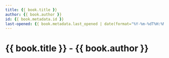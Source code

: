 ```yaml
---
title: {{ book.title }}
author: {{ book.author }}
id: {{ book.metadata.id }}
last-opened: {{ book.metadata.last_opened | date(format="%Y-%m-%dT%H:%M") }}
---
```


# {{ book.title }} - {{ book.author }}

